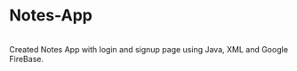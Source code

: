 # Notes-App

<br>
Created Notes App with login and signup page using Java, XML and Google FireBase.
